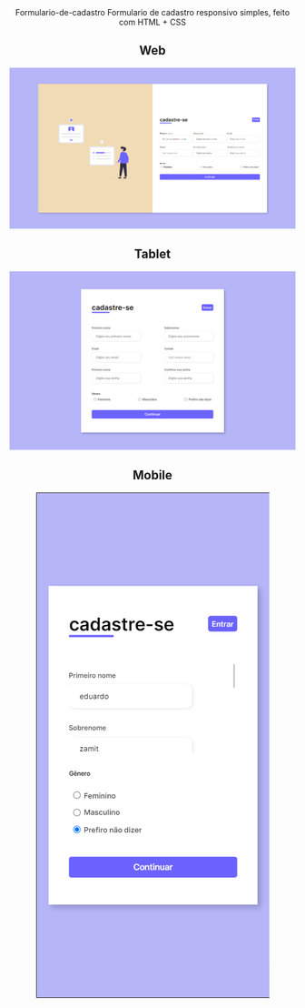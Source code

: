 <div align="center">
Formulario-de-cadastro 
Formulario de cadastro responsivo simples, feito com HTML + CSS

     
## Web
<img src="assets/img/formulario-web.png" alt="In Web"> 

## Tablet
<img src="assets/img/formulario-tablet.png" alt="In Tablet">

## Mobile
<img src="assets/img/formulario-celular.png" alt="In Mobile">
</div>
